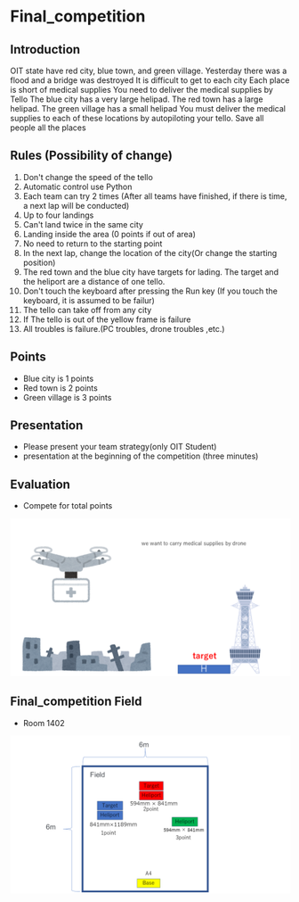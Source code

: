 # Final_competition

## Introduction
OIT state have red city, blue town, and green village. Yesterday
there was a flood and a bridge was destroyed
It is difficult to get to each city
Each place is short of medical supplies 
You need to deliver the medical supplies by Tello
The blue city has a very large helipad. The red town has a large helipad. The green village has a small helipad
You must deliver the medical supplies to each of these locations by autopiloting your tello. Save all people all the places

## Rules (Possibility of change)
1. Don't change the speed of the tello
2. Automatic control use Python
3. Each team can try 2 times (After all teams have finished, if there is time, a next lap will be conducted)
4. Up to four landings
5. Can't land twice in the same city
6. Landing inside the area (0 points if out of area)
7. No need to return to the starting point
8. In the next lap, change the location of the city(Or change the starting position)
9. The red town and the blue city have targets for lading. The target and the heliport are a distance of one tello.
10. Don't touch the keyboard after pressing the Run key (If you touch the keyboard, it is assumed to be failur)
11. The tello can take off from any city
12. If The tello is out of the yellow frame is failure
13. All troubles is failure.(PC troubles, drone troubles ,etc.)
## Points
- Blue city is 1 points
- Red town is 2 points 
- Green village is 3 points

## Presentation
- Please present your team strategy(only OIT Student)
- presentation at the beginning of the competition (three minutes)

## Evaluation
- Compete for total points

<img width="800" src="/images/drone.png">

## Final_competition Field
- Room 1402
<img width="1600" src="/images/field.png">
